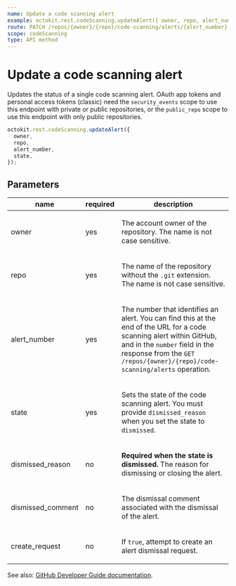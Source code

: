 ```yaml
---
name: Update a code scanning alert
example: octokit.rest.codeScanning.updateAlert({ owner, repo, alert_number, state })
route: PATCH /repos/{owner}/{repo}/code-scanning/alerts/{alert_number}
scope: codeScanning
type: API method
---
```


# Update a code scanning alert

Updates the status of a single code scanning alert.
OAuth app tokens and personal access tokens (classic) need the `security_events` scope to use this endpoint with private or public repositories, or the `public_repo` scope to use this endpoint with only public repositories.

```js
octokit.rest.codeScanning.updateAlert({
  owner,
  repo,
  alert_number,
  state,
});
```

## Parameters

<table>
  <thead>
    <tr>
      <th>name</th>
      <th>required</th>
      <th>description</th>
    </tr>
  </thead>
  <tbody>
    <tr><td>owner</td><td>yes</td><td>

The account owner of the repository. The name is not case sensitive.

</td></tr>
<tr><td>repo</td><td>yes</td><td>

The name of the repository without the `.git` extension. The name is not case sensitive.

</td></tr>
<tr><td>alert_number</td><td>yes</td><td>

The number that identifies an alert. You can find this at the end of the URL for a code scanning alert within GitHub, and in the `number` field in the response from the `GET /repos/{owner}/{repo}/code-scanning/alerts` operation.

</td></tr>
<tr><td>state</td><td>yes</td><td>

Sets the state of the code scanning alert. You must provide `dismissed_reason` when you set the state to `dismissed`.

</td></tr>
<tr><td>dismissed_reason</td><td>no</td><td>

**Required when the state is dismissed.** The reason for dismissing or closing the alert.

</td></tr>
<tr><td>dismissed_comment</td><td>no</td><td>

The dismissal comment associated with the dismissal of the alert.

</td></tr>
<tr><td>create_request</td><td>no</td><td>

If `true`, attempt to create an alert dismissal request.

</td></tr>
  </tbody>
</table>

See also: [GitHub Developer Guide documentation](https://docs.github.com/rest/code-scanning/code-scanning#update-a-code-scanning-alert).
